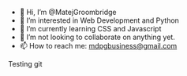 - 👋 Hi, I’m @MatejGroombridge
- 👀 I’m interested in Web Development and Python
- 🌱 I’m currently learning CSS and Javascript
- 💞️ I’m not looking to collaborate on anything yet.
- 📫 How to reach me: mdpgbusiness@gmail.com

Testing git
